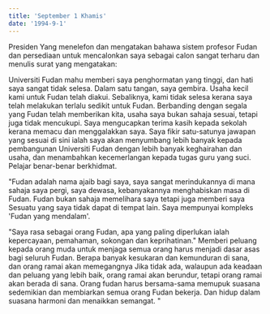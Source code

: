 ```yaml
---
title: 'September 1 Khamis'
date: '1994-9-1'
---
```


Presiden Yang menelefon dan mengatakan bahawa sistem profesor Fudan dan persediaan untuk mencalonkan saya sebagai calon sangat terharu dan menulis surat yang mengatakan:

Universiti Fudan mahu memberi saya penghormatan yang tinggi, dan hati saya sangat tidak selesa. Dalam satu tangan, saya gembira. Usaha kecil kami untuk Fudan telah diakui. Sebaliknya, kami tidak selesa kerana saya telah melakukan terlalu sedikit untuk Fudan. Berbanding dengan segala yang Fudan telah memberikan kita, usaha saya bukan sahaja sesuai, tetapi juga tidak mencukupi. Saya mengucapkan terima kasih kepada sekolah kerana memacu dan menggalakkan saya. Saya fikir satu-satunya jawapan yang sesuai di sini ialah saya akan menyumbang lebih banyak kepada pembangunan Universiti Fudan dengan lebih banyak keghairahan dan usaha, dan menambahkan kecemerlangan kepada tugas guru yang suci. Pelajar benar-benar berkhidmat.

"Fudan adalah nama ajaib bagi saya, saya sangat merindukannya di mana sahaja saya pergi, saya dewasa, kebanyakannya menghabiskan masa di Fudan. Fudan bukan sahaja memelihara saya tetapi juga memberi saya Sesuatu yang saya tidak dapat di tempat lain. Saya mempunyai kompleks 'Fudan yang mendalam'.

"Saya rasa sebagai orang Fudan, apa yang paling diperlukan ialah kepercayaan, pemahaman, sokongan dan keprihatinan." Memberi peluang kepada orang muda untuk menjaga semua orang harus menjadi dasar asas bagi seluruh Fudan. Berapa banyak kesukaran dan kemunduran di sana, dan orang ramai akan memegangnya Jika tidak ada, walaupun ada keadaan dan peluang yang lebih baik, orang ramai akan berundur, tetapi orang ramai akan berada di sana. Orang fudan harus bersama-sama memupuk suasana sedemikian dan membiarkan semua orang Fudan bekerja. Dan hidup dalam suasana harmoni dan menaikkan semangat. "

